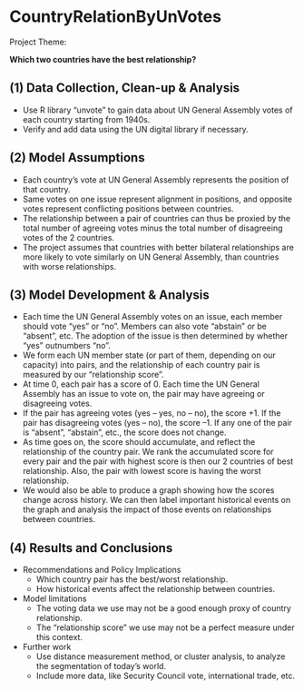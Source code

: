 # CountryRelationByUnVotes

Project Theme:  

**Which two countries have the best relationship?** 

## (1) Data Collection, Clean-up & Analysis 

 - Use R library “unvote” to gain data about UN General Assembly votes of each country starting from 1940s.  
 - Verify and add data using the UN digital library if necessary. 

## (2) Model Assumptions 

 - Each country’s vote at UN General Assembly represents the position of that country. 
 - Same votes on one issue represent alignment in positions, and opposite votes represent conflicting positions between countries. 
 - The relationship between a pair of countries can thus be proxied by the total number of agreeing votes minus the total number of disagreeing votes of the 2 countries. 
 - The project assumes that countries with better bilateral relationships are more likely to vote similarly on UN General Assembly, than countries with worse relationships. 

## (3) Model Development & Analysis 

 - Each time the UN General Assembly votes on an issue, each member should vote “yes” or “no”. Members can also vote “abstain” or be “absent”, etc. The adoption of the issue is then determined by whether “yes” outnumbers “no”. 
 - We form each UN member state (or part of them, depending on our capacity) into pairs, and the relationship of each country pair is measured by our “relationship score”. 
 - At time 0, each pair has a score of 0. Each time the UN General Assembly has an issue to vote on, the pair may have agreeing or disagreeing votes. 
 - If the pair has agreeing votes (yes – yes, no – no), the score +1. If the pair has disagreeing votes (yes – no), the score –1. If any one of the pair is “absent”, “abstain”, etc., the score does not change. 
 - As time goes on, the score should accumulate, and reflect the relationship of the country pair. We rank the accumulated score for every pair and the pair with highest score is then our 2 countries of best relationship. Also, the pair with lowest score is having the worst relationship. 
 - We would also be able to produce a graph showing how the scores change across history. We can then label important historical events on the graph and analysis the impact of those events on relationships between countries. 

## (4) Results and Conclusions 

 - Recommendations and Policy Implications 
    - Which country pair has the best/worst relationship. 
    - How historical events affect the relationship between countries. 
 - Model limitations 
   - The voting data we use may not be a good enough proxy of country relationship. 
   - The “relationship score” we use may not be a perfect measure under this context. 
 - Further work 
   - Use distance measurement method, or cluster analysis, to analyze the segmentation of today’s world. 
   - Include more data, like Security Council vote, international trade, etc. 
